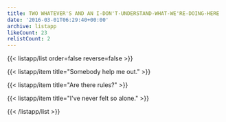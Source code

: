 ```yaml
---
title: TWO WHATEVER'S AND AN I-DON'T-UNDERSTAND-WHAT-WE'RE-DOING-HERE
date: '2016-03-01T06:29:40+00:00'
archive: listapp
likeCount: 23
relistCount: 2
---
```


<!--more-->

{{< listapp/list order=false reverse=false >}}

   {{< listapp/item title="Somebody help me out." >}}

   {{< listapp/item title="Are there rules?" >}}

   {{< listapp/item title="I've never felt so alone." >}}

{{< /listapp/list >}}
